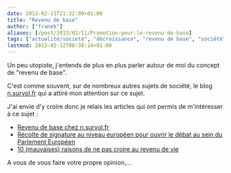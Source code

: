 ```yaml
---
date: 2013-02-11T21:22:00+01:00
title: "Revenu de base"
author: ["franek"]
aliases: [/post/2013/02/11/Promotion-pour-le-revenu-de-base]
tags: ["actualité/societé", "décroissance", "revenu de base", "société"]
lastmod: 2013-02-12T08:38:14+01:00
---
```

Un peu utopiste, j'entends de plus en plus parler autour de moi du concept de "revenu de base".

C'est comme souvent, sur de nombreux autres sujets de société, le blog [n.survol.fr](http://n.survol.fr) qui a attiré mon attention sur ce sujet.

J'ai envie d'y croire donc je relais les articles qui ont permis de m'intéresser à ce sujet :

- [Revenu de base chez n.survol.fr](http://n.survol.fr/n/revenu-de-base)
- [Récolte de signature au niveau européen pour ouvrir le débat au sein du Parlement Européen](http://revenudebase.info/2013/01/feu-vert-initiative-citoyenne-europeenne/)
- [10 (mauvaises) raisons de ne pas croire au revenu de vie](http://www.tetedequenelle.fr/2011/04/mauvaises-raisons-revenu-de-vie/)

A vous de vous faire votre propre opinion,...
